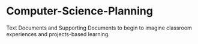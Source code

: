 # Computer-Science-Planning
Text Documents and Supporting Documents to begin to imagine classroom experiences and projects-based learning.
